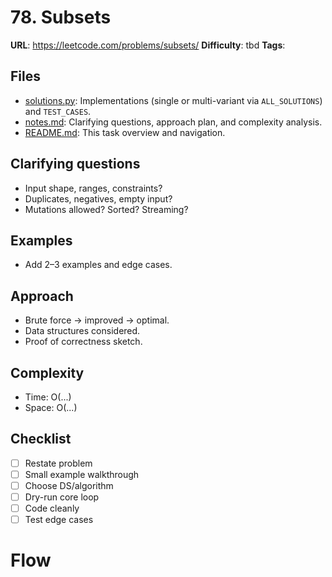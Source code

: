 # 78. Subsets

**URL**: <https://leetcode.com/problems/subsets/>
**Difficulty**: tbd
**Tags**: 

## Files

- [solutions.py](solutions.py): Implementations (single or multi-variant via `ALL_SOLUTIONS`) and `TEST_CASES`.
- [notes.md](notes.md): Clarifying questions, approach plan, and complexity analysis.
- [README.md](README.md): This task overview and navigation.

## Clarifying questions

- Input shape, ranges, constraints?
- Duplicates, negatives, empty input?
- Mutations allowed? Sorted? Streaming?

## Examples

- Add 2–3 examples and edge cases.

## Approach

- Brute force -> improved -> optimal.
- Data structures considered.
- Proof of correctness sketch.

## Complexity

- Time: O(...)
- Space: O(...)

## Checklist

- [ ] Restate problem
- [ ] Small example walkthrough
- [ ] Choose DS/algorithm
- [ ] Dry-run core loop
- [ ] Code cleanly
- [ ] Test edge cases

# Flow

